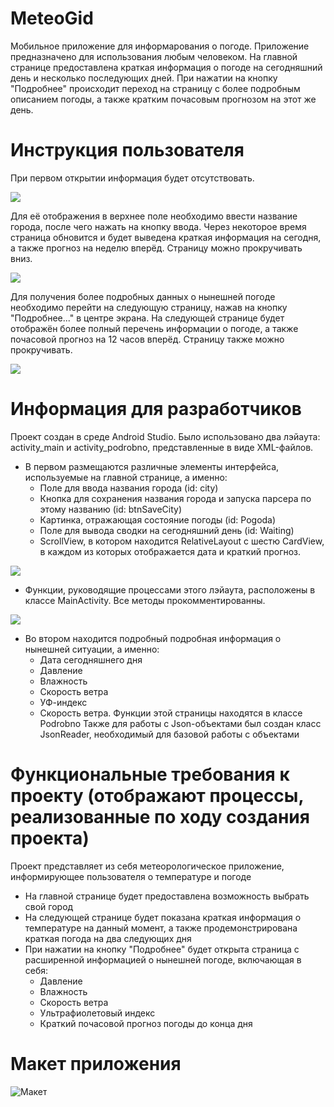 # MeteoGid
Мобильное приложение для информарования о погоде. 
Приложение предназначено для использования любым человеком. На главной странице предоставлена краткая информация о погоде на сегодняшний день и несколько последующих дней. При нажатии на кнопку "Подробнее" происходит переход на страницу с более подробным описанием погоды, а также кратким почасовым прогнозом на этот же день. 

# Инструкция пользователя
При первом открытии информация будет отсутствовать.  

![](https://github.com/Polyak237/MeteoGid/blob/d7b5eacc386f196bab94586a359ca4e28c026238/%D0%9D%D0%B0%D1%87.%20%D1%81%D1%82%D1%80%D0%B0%D0%BD%D0%B8%D1%86%D0%B0.jpg)

Для её отображения в верхнее поле необходимо ввести название города, после чего нажать на кнопку ввода. Через некоторое время страница обновится и будет выведена краткая информация на сегодня, а также прогноз на неделю вперёд. Страницу можно прокручивать вниз. 

![](https://github.com/Polyak237/MeteoGid/blob/d7b5eacc386f196bab94586a359ca4e28c026238/%D0%9E%D0%B1%D0%BD%D0%BE%D0%B2%D0%BB.%20%D0%BD%D0%B0%D1%87.%20%D1%81%D1%82%D1%80..jpg)

Для получения более подробных данных о нынешней погоде необходимо перейти на следующую страницу, нажав на кнопку "Подробнее..." в центре экрана. На следующей странице будет отображён более полный перечень информации о погоде, а также почасовой прогноз на 12 часов вперёд. Страницу также можно прокручивать.

![](https://github.com/Polyak237/MeteoGid/blob/d7b5eacc386f196bab94586a359ca4e28c026238/%D0%9F%D0%BE%D0%B4%D1%80%D0%BE%D0%B1%D0%BD%D0%B5%D0%B5.jpg)

# Информация для разработчиков
Проект создан в среде Android Studio. 
Было использовано два лэйаута: activity_main и activity_podrobno, представленные в виде XML-файлов. 
- В первом размещаются различные элементы интерфейса, используемые на главной странице, а именно: 
    - Поле для ввода названия города (id: city)
    - Кнопка для сохранения названия города и запуска парсера по этому названию (id: btnSaveCity)
    - Картинка, отражающая состояние погоды (id: Pogoda)
    - Поле для вывода сводки на сегодняшний день (id: Waiting)
    - ScrollView, в котором находится RelativeLayout с шестю CardView, в каждом из которых отображается дата и краткий прогноз. 

![](https://github.com/Polyak237/MeteoGid/blob/9ca141fe5e73538141b2e837ce0f1dceb76aaa57/Activity_Main.PNG)

- Функции, руководящие процессами этого лэйаута, расположены в классе MainActivity. Все методы прокомментированны.
 
![](https://github.com/Polyak237/MeteoGid/blob/9ca141fe5e73538141b2e837ce0f1dceb76aaa57/MainActivity.PNG)

- Во втором находится подробный подробная информация о нынешней ситуации, а именно:
    - Дата сегодняшнего дня
    - Давление
    - Влажность
    - Скорость ветра
    - УФ-индекс
    - Скорость ветра. Функции этой страницы находятся в классе Podrobno
Также для работы с Json-объектами был создан класс JsonReader, необходимый для базовой работы с объектами


# Функциональные требования к проекту (отображают процессы, реализованные по ходу создания проекта)
Проект представляет из себя метеорологическое приложение, информирующее пользователя о температуре и погоде

- На главной странице будет предоставлена возможность выбрать свой город
- На следующей странице будет показана краткая информация о температуре на данный момент, а также продемонстрирована краткая погода на два следующих дня
- При нажатии на кнопку "Подробнее" будет открыта страница с расширенной информацией о нынешней погоде, включающая в себя:
    - Давление
    - Влажность
    - Скорость ветра
    - Ультрафиолетовый индекс
    - Краткий почасовой прогноз погоды до конца дня

# Макет приложения
![Макет](https://github.com/Polyak237/MeteoGid/blob/e124a767b30f46102fe7ca4d185f7fbfd523c183/%D0%A1%D0%BD%D0%B8%D0%BC%D0%BE%D0%BA.png)
